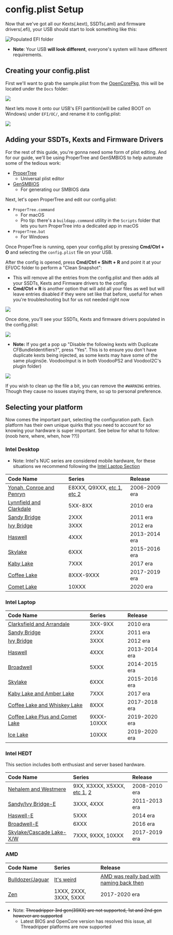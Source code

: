 # config.plist Setup

Now that we've got all our Kexts(.kext), SSDTs(.aml) and firmware drivers(.efi), your USB should start to look something like this:

![Populated EFI folder](../images/installer-guide/opencore-efi-md/populated-efi.png)

* **Note**: Your USB **will look different**, everyone's system will have different requirements.

## Creating your config.plist

First we'll want to grab the sample.plist from the [OpenCorePkg](https://github.com/acidanthera/OpenCorePkg/releases), this will be located under the `Docs` folder:

![](../images/config/config-universal/sample-location.png)

Next lets move it onto our USB's EFI partition(will be called BOOT on Windows) under `EFI/OC/`, and rename it to config.plist:

![](../images/config/config-universal/renamed.png)

## Adding your SSDTs, Kexts and Firmware Drivers

For the rest of this guide, you're gonna need some form of plist editing. And for our guide, we'll be using ProperTree and GenSMBIOS to help automate some of the tedious work:

* [ProperTree](https://github.com/corpnewt/ProperTree)
  * Universal plist editor
* [GenSMBIOS](https://github.com/corpnewt/GenSMBIOS)
  * For generating our SMBIOS data

Next, let's open ProperTree and edit our config.plist:

* `ProperTree.command`
  * For macOS
  * Pro tip: there's a `buildapp.command` utility in the `Scripts` folder that lets you turn ProperTree into a dedicated app in macOS
* `ProperTree.bat`
  * For Windows

Once ProperTree is running, open your config.plist by pressing **Cmd/Ctrl + O** and selecting the `config.plist` file on your USB.

After the config is opened, press **Cmd/Ctrl + Shift + R** and point it at your EFI/OC folder to perform a "Clean Snapshot":

* This will remove all the entries from the config.plist and then adds all your SSDTs, Kexts and Firmware drivers to the config
* **Cmd/Ctrl + R** is another option that will add all your files as well but will leave entries disabled if they were set like that before, useful for when you're troubleshooting but for us not needed right now

![](../images/config/config-universal/before-snapshot.png)

Once done, you'll see your SSDTs, Kexts and firmware drivers populated in the config.plist:

![](../images/config/config-universal/after-snapshot.png)

* **Note:** If you get a pop up "Disable the following kexts with Duplicate CFBundleIdentifiers?", press "Yes". This is to ensure you don't have duplicate kexts being injected, as some kexts may have some of the same plugins(ie. VoodooInput is in both VoodooPS2 and VoodooI2C's plugin folder)

![](../images/config/config-universal/duplicate.png)

If you wish to clean up the file a bit, you can remove the `#WARNING` entries. Though they cause no issues staying there, so up to personal preference.

## Selecting your platform

Now comes the important part, selecting the configuration path. Each platform has their own unique quirks that you need to account for so knowing your hardware is super important. See below for what to follow: (noob here, where, when, how ??))

### Intel Desktop

* Note: Intel's NUC series are considered mobile hardware, for these situations we recommend following the [Intel Laptop Section](#intel-laptop)

| Code Name | Series | Release |
| :--- | :--- | :--- |
| [Yonah, Conroe and Penryn](../config.plist/penryn.md) | E8XXX, Q9XXX, [etc 1](https://en.wikipedia.org/wiki/Yonah_(microprocessor)), [etc 2](https://en.wikipedia.org/wiki/Penryn_(microarchitecture)) | 2006-2009 era |
| [Lynnfield and Clarkdale](../config.plist/clarkdale.md) | 5XX-8XX | 2010 era |
| [Sandy Bridge](../config.plist/sandy-bridge.md) | 2XXX | 2011 era |
| [Ivy Bridge](../config.plist/ivy-bridge.md) | 3XXX | 2012 era |
| [Haswell](../config.plist/haswell.md) | 4XXX | 2013-2014 era |
| [Skylake](../config.plist/skylake.md) | 6XXX | 2015-2016 era |
| [Kaby Lake](../config.plist/kaby-lake.md) | 7XXX | 2017 era |
| [Coffee Lake](../config.plist/coffee-lake.md) | 8XXX-9XXX | 2017-2019 era |
| [Comet Lake](../config.plist/comet-lake.md) | 10XXX | 2020 era |

### Intel Laptop

| Code Name | Series | Release |
| :--- | :--- | :--- |
| [Clarksfield and Arrandale](../config-laptop.plist/arrandale.md) | 3XX-9XX | 2010 era |
| [Sandy Bridge](../config-laptop.plist/sandy-bridge.md) | 2XXX | 2011 era |
| [Ivy Bridge](../config-laptop.plist/ivy-bridge.md) | 3XXX | 2012 era |
| [Haswell](../config-laptop.plist/haswell.md) | 4XXX | 2013-2014 era |
| [Broadwell](../config-laptop.plist/broadwell.md) | 5XXX | 2014-2015 era |
| [Skylake](../config-laptop.plist/skylake.md) | 6XXX | 2015-2016 era |
| [Kaby Lake and Amber Lake](../config-laptop.plist/kaby-lake.md) | 7XXX | 2017 era |
| [Coffee Lake and Whiskey Lake](../config-laptop.plist/coffee-lake.md) | 8XXX | 2017-2018 era |
| [Coffee Lake Plus and Comet Lake](../config-laptop.plist/coffee-lake-plus.md) | 9XXX-10XXX | 2019-2020 era |
| [Ice Lake](../config-laptop.plist/icelake.md) | 10XXX | 2019-2020 era |

### Intel HEDT

This section includes both enthusiast and server based hardware.

| Code Name | Series | Release |
| :--- | :--- | :--- |
| [Nehalem and Westmere](../config-HEDT/nehalem.md) | 9XX, X3XXX, X5XXX, [etc 1](https://en.wikipedia.org/wiki/Nehalem_(microarchitecture)), [2](https://en.wikipedia.org/wiki/Westmere_(microarchitecture)) | 2008-2010 era |
| [Sandy/Ivy Bridge-E](../config-HEDT/ivy-bridge-e.md) | 3XXX, 4XXX | 2011-2013 era |
| [Haswell-E](../config-HEDT/haswell-e.md) | 5XXX | 2014 era |
| [Broadwell-E](../config-HEDT/broadwell-e.md) | 6XXX | 2016 era |
| [Skylake/Cascade Lake-X/W](../config-HEDT/skylake-x.md) | 7XXX, 9XXX, 10XXX | 2017-2019 era |

### AMD

| Code Name | Series | Release |
| :--- | :--- | :--- |
| [Bulldozer/Jaguar](../AMD/fx.md) | [It's weird](https://en.wikipedia.org/wiki/List_of_AMD_processors#Bulldozer_architecture;_Bulldozer,_Piledriver,_Steamroller,_Excavator_(2011%E2%80%932017)) | [AMD was really bad with naming back then](https://en.wikipedia.org/wiki/List_of_AMD_processors#Bulldozer_architecture;_Bulldozer,_Piledriver,_Steamroller,_Excavator_(2011%E2%80%932017)) |
| [Zen](../AMD/zen.md) | 1XXX, 2XXX, 3XXX, 5XXX | 2017-2020 era |

* Note: ~~Threadripper 3rd gen(39XX) are not supported, 1st and 2nd gen however are supported~~
  * Latest BIOS and OpenCore version has resolved this issue, all Threadripper platforms are now supported

